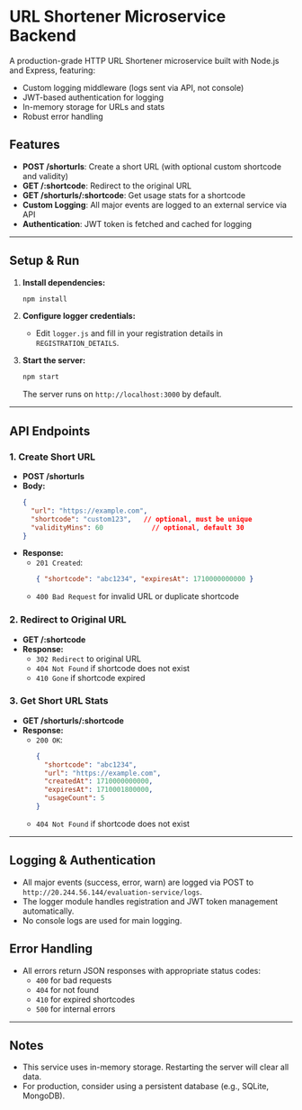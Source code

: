 # URL Shortener Microservice Backend

A production-grade HTTP URL Shortener microservice built with Node.js and Express, featuring:
- Custom logging middleware (logs sent via API, not console)
- JWT-based authentication for logging
- In-memory storage for URLs and stats
- Robust error handling

## Features
- **POST /shorturls**: Create a short URL (with optional custom shortcode and validity)
- **GET /:shortcode**: Redirect to the original URL
- **GET /shorturls/:shortcode**: Get usage stats for a shortcode
- **Custom Logging**: All major events are logged to an external service via API
- **Authentication**: JWT token is fetched and cached for logging

---

## Setup & Run

1. **Install dependencies:**
   ```bash
   npm install
   ```

2. **Configure logger credentials:**
   - Edit `logger.js` and fill in your registration details in `REGISTRATION_DETAILS`.

3. **Start the server:**
   ```bash
   npm start
   ```
   The server runs on `http://localhost:3000` by default.

---

## API Endpoints

### 1. Create Short URL
- **POST /shorturls**
- **Body:**
  ```json
  {
    "url": "https://example.com",
    "shortcode": "custom123",   // optional, must be unique
    "validityMins": 60            // optional, default 30
  }
  ```
- **Response:**
  - `201 Created`:
    ```json
    { "shortcode": "abc1234", "expiresAt": 1710000000000 }
    ```
  - `400 Bad Request` for invalid URL or duplicate shortcode

### 2. Redirect to Original URL
- **GET /:shortcode**
- **Response:**
  - `302 Redirect` to original URL
  - `404 Not Found` if shortcode does not exist
  - `410 Gone` if shortcode expired

### 3. Get Short URL Stats
- **GET /shorturls/:shortcode**
- **Response:**
  - `200 OK`:
    ```json
    {
      "shortcode": "abc1234",
      "url": "https://example.com",
      "createdAt": 1710000000000,
      "expiresAt": 1710001800000,
      "usageCount": 5
    }
    ```
  - `404 Not Found` if shortcode does not exist

---

## Logging & Authentication
- All major events (success, error, warn) are logged via POST to `http://20.244.56.144/evaluation-service/logs`.
- The logger module handles registration and JWT token management automatically.
- No console logs are used for main logging.

## Error Handling
- All errors return JSON responses with appropriate status codes:
  - `400` for bad requests
  - `404` for not found
  - `410` for expired shortcodes
  - `500` for internal errors

---

## Notes
- This service uses in-memory storage. Restarting the server will clear all data.
- For production, consider using a persistent database (e.g., SQLite, MongoDB). 